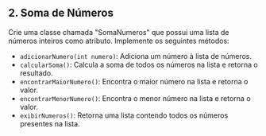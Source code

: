 ## 2. Soma de Números
Crie uma classe chamada "SomaNumeros" que possui uma lista de números inteiros como atributo. Implemente os seguintes métodos:

- <code>adicionarNumero(int numero)</code>: Adiciona um número à lista de números.
- <code>calcularSoma()</code>: Calcula a soma de todos os números na lista e retorna o resultado.
- <code>encontrarMaiorNumero()</code>: Encontra o maior número na lista e retorna o valor.
- <code>encontrarMenorNumero()</code>: Encontra o menor número na lista e retorna o valor.
- <code>exibirNumeros()</code>: Retorna uma lista contendo todos os números presentes na lista.
